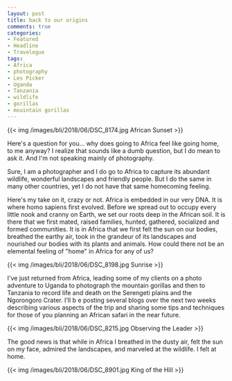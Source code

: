 ```yaml
---
layout: post
title: back to our origins
comments: true
categories:
- Featured
- Headline
- Travelogue
tags:
- Africa
- photography
- Les Picker
- Uganda
- Tanzania
- wildlife
- gorillas
- mouintain gorillas
---
```


{{<  img /images/bli/2018/06/DSC_8174.jpg African Sunset  >}}

Here's a question for you... why does going to Africa feel like going home, to me anyway? I realize that sounds like a dumb question, but I do mean to ask it. And I'm not speaking mainly of photography.

<!--more-->

Sure, I am a photographer and I do go to Africa to capture its abundant wildlife, wonderful landscapes and friendly people. But I do the same in many other countries, yet I do not have that same homecoming feeling. 

Here's my take on it, crazy or not. Africa is embedded in our very DNA. It is where homo sapiens first evolved. Before we spread out to occupy every little nook and cranny on Earth, we set our roots deep in the African soil. It is there that we first mated, raised families, hunted, gathered, socialized and formed communities. It is in Africa that we first felt the sun on our bodies, breathed the earthy air, took in the grandeur of its landscapes and nourished our bodies with its plants and animals. How could there not be an elemental feeling of "home" in Africa for any of us?

{{<  img /images/bli/2018/06/DSC_8198.jpg Sunrise  >}}

I've just returned from Africa, leading some of my clients on a photo adventure to Uganda to photograph the mountain gorillas and then to Tanzania to record life and death on the Serengeti plains and the Ngorongoro Crater. I'll b e posting several blogs over the next two weeks describing various aspects of the trip and sharing some tips and techniques for those of you planning an African safari in the near future. 

{{<  img /images/bli/2018/06/DSC_8215.jpg Observing the Leader  >}}

The good news is that while in Africa I breathed in the dusty air, felt the sun on my face, admired the landscapes, and marveled at the wildlife. I felt at home. 

{{<  img /images/bli/2018/06/DSC_8901.jpg King of the Hill  >}}